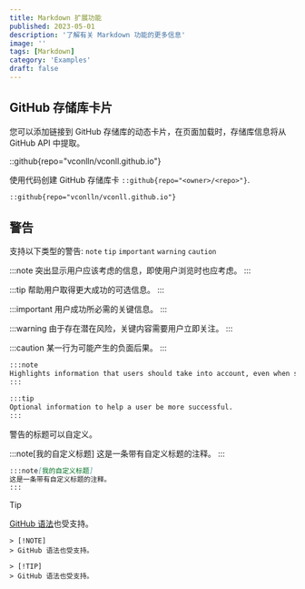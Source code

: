 ```yaml
---
title: Markdown 扩展功能
published: 2023-05-01
description: '了解有关 Markdown 功能的更多信息'
image: ''
tags: [Markdown]
category: 'Examples'
draft: false 
---
```


## GitHub 存储库卡片

您可以添加链接到 GitHub 存储库的动态卡片，在页面加载时，存储库信息将从 GitHub API 中提取。

::github{repo="vconlln/vconll.github.io"}

使用代码创建 GitHub 存储库卡 `::github{repo="<owner>/<repo>"}`.

```markdown
::github{repo="vconlln/vconll.github.io"}
```

## 警告

支持以下类型的警告: `note` `tip` `important` `warning` `caution`

:::note
突出显示用户应该考虑的信息，即使用户浏览时也应考虑。
:::

:::tip
帮助用户取得更大成功的可选信息。
:::

:::important
用户成功所必需的关键信息。
:::

:::warning
由于存在潜在风险，关键内容需要用户立即关注。
:::

:::caution
某一行为可能产生的负面后果。
:::

```markdown
:::note
Highlights information that users should take into account, even when skimming.
:::

:::tip
Optional information to help a user be more successful.
:::
```

警告的标题可以自定义。

:::note[我的自定义标题]
这是一条带有自定义标题的注释。
:::

```markdown
:::note[我的自定义标题]
这是一条带有自定义标题的注释。
:::
```

> [!TIP]
> [GitHub 语法](https://github.com/orgs/community/discussions/16925)也受支持。

```
> [!NOTE]
> GitHub 语法也受支持。

> [!TIP]
> GitHub 语法也受支持。
```

